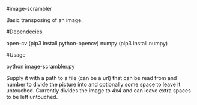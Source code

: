 #image-scrambler

Basic transposing of an image.

#Dependecies

open-cv (pip3 install python-opencv)
numpy (pip3 install numpy)

#Usage

python image-scrambler.py <file> <divide> <row px> <col px>

Supply it with a path to a file (can be a url) that can be read from and number to divide the picture into and optionally some space to leave it untouched.
Currently divides the image to 4x4 and can leave extra spaces to be left untouched.
